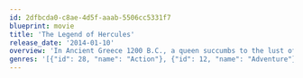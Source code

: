 ```yaml
---
id: 2dfbcda0-c8ae-4d5f-aaab-5506cc5331f7
blueprint: movie
title: 'The Legend of Hercules'
release_date: '2014-01-10'
overview: 'In Ancient Greece 1200 B.C., a queen succumbs to the lust of Zeus to bear a son promised to overthrow the tyrannical rule of the king and restore peace to a land in hardship. But this prince, Hercules, knows nothing of his real identity or his destiny. He desires only one thing: the love of Hebe, Princess of Crete, who has been promised to his own brother. When Hercules learns of his greater purpose, he must choose: to flee with his true love or to fulfill his destiny and become the true hero of his time. The story behind one of the greatest myths is revealed in this action-packed epic - a tale of love, sacrifice and the strength of the human spirit.'
genres: '[{"id": 28, "name": "Action"}, {"id": 12, "name": "Adventure"}]'
---
```

